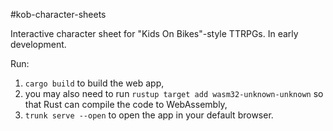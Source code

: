 #kob-character-sheets

Interactive character sheet for "Kids On Bikes"-style TTRPGs. In early development.

Run:

1. `cargo build` to build the web app,
2. you may also need to run `rustup target add wasm32-unknown-unknown` so that Rust can compile the code to WebAssembly,
3. `trunk serve --open` to open the app in your default browser.

